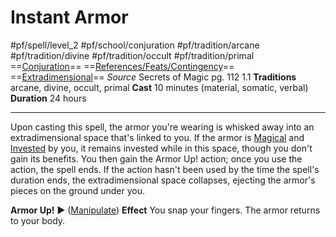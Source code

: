 # Instant Armor
#pf/spell/level_2 #pf/school/conjuration #pf/tradition/arcane #pf/tradition/divine #pf/tradition/occult #pf/tradition/primal
==[Conjuration](../../../Traits/Conjuration.md)== ==[References/Feats/Contingency](References/Feats/Contingency)== ==[Extradimensional](../../../Traits/Extradimensional.md)==
*Source* Secrets of Magic pg. 112 1.1
**Traditions** arcane, divine, occult, primal
**Cast** 10 minutes (material, somatic, verbal)
**Duration** 24 hours

---
Upon casting this spell, the armor you're wearing is whisked away into an extradimensional space that's linked to you. If the armor is [Magical](../../../Traits/Magical.md) and [Invested](../../../Traits/Invested.md) by you, it remains invested while in this space, though you don't gain its benefits. You then gain the Armor Up! action; once you use the action, the spell ends. If the action hasn't been used by the time the spell's duration ends, the extradimensional space collapses, ejecting the armor's pieces on the ground under you.

**Armor Up!** ► ([Manipulate](../../../Traits/Manipulate.md)) **Effect** You snap your fingers. The armor returns to your body.